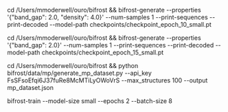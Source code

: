 cd /Users/mmoderwell/ouro/bifrost && bifrost-generate --properties '{"band_gap": 2.0, "density": 4.0}' --num-samples 1 --print-sequences --print-decoded --model-path checkpoints/checkpoint_epoch_10_small.pt


cd /Users/mmoderwell/ouro/bifrost && bifrost-generate --properties '{"band_gap": 2.0}' --num-samples 1 --print-sequences --print-decoded --model-path checkpoints/checkpoint_epoch_15_small.pt


cd /Users/mmoderwell/ouro/bifrost && python bifrost/data/mp/generate_mp_dataset.py --api_key FsSFsoEfqi6J37fuRe8McMTiLyOWoVrS --max_structures 100 --output mp_dataset.json



bifrost-train --model-size small --epochs 2 --batch-size 8